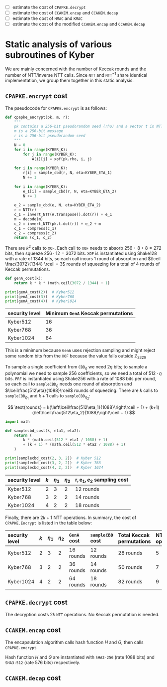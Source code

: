 - [ ] estimate the cost of $\texttt{CPAPKE.decrypt}$
- [ ] estimate the cost of $\texttt{CCAKEM.encap}$ and $\texttt{CCAKEM.decap}$
- [ ] estimate the cost of $\texttt{HMAC}$ and $\texttt{KMAC}$
- [ ] estimate the cost of the modified $\texttt{CCAKEM.encap}$ and $\texttt{CCAKEM.decap}$

# Static analysis of various subroutines of Kyber
We are mainly concerned with the number of Keccak rounds and the number of NTT/inverse NTT calls. Since $\texttt{NTT}$ and $\texttt{NTT}^{-1}$ share identical implementation, we group them together in this static analysis.

## `CPAPKE.encrypt` cost
The pseudocode for `CPAPKE.encrypt` is as follows:

```python
def cpapke_encrypt(pk, m, r):
    """
    pk contains a 256-bit pseudorandom seed (rho) and a vector t in NTT domain
    m is a 256-bit message
    r is a 256-bit pseudorandom seed
    """
    N = 0
    for i in range(KYBER_K):
        for j in range(KYBER_K):
            A[i][j] = xof(pk.rho, i, j)
    
    for i in range(KYBER_K):
        r[i] = sample_cbd(r, N, eta=KYBER_ETA_1)
        N += 1
    
    for i in range(KYEBR_K):
        e_1[i] = sample_cbd(r, N, eta=KYBER_ETA_2)
        N += 1
    
    e_2 = sample_cbd(e, N, eta=KYBER_ETA_2)
    r = NTT(r)
    c_1 = invert_NTT(A.transpose().dot(r)) + e_1
    m = decode(m)
    c_2 = invert_NTT(pk.t.dot(r)) + e_2 + m
    c_1 = compress(c_1)
    c_2 = compress(c_2)
    return (c_1, c_2)
```

There are $k^2$ calls to $\texttt{XOF}$. Each call to $\texttt{XOF}$ needs to absorb $256 + 8 + 8 = 272$ bits, then squeeze $256 \cdot 12 = 3072$ bits. $\texttt{XOF}$ is instantiated using Shake128 with a rate of 1344 bits, so each call incurs 1 round of absorption and $\lceil \frac{3072}{1344} \rceil = 3$ rounds of squeezing for a total of 4 rounds of Keccak permutations.

```python
def genA_cost(k):
    return k * k * (math.ceil(3072 / 1344) + 1)

print(genA_cost(2))  # Kyber512
print(genA_cost(3))  # Kyber768
print(genA_cost(4))  # Kyber1024
```

|security level|Minimum `GenA` Keccak permutations|
|:---|:---|
|Kyber512|16|
|Kyber768|36|
|Kyber1024|64|

This is a minimum because $\texttt{GenA}$ uses rejection sampling and might reject some random bits from the $\texttt{XOF}$ because the value falls outside $\mathbb{Z}_{3329}$


To sample a single coefficient from $\texttt{CBD}_\eta$ we need $2\eta$ bits; to sample a polynomial we need to sample 256 coefficients, so we need a total of $512 \cdot \eta$ bits. $\texttt{PRF}$ is instantiated using Shake256 with a rate of 1088 bits per round, so each call to $\texttt{sampleCBD}_{\eta}$ needs one round of absorption and $\lceil\frac{512\eta}{1088}\rceil$ rounds of squeezing. There are $k$ calls to $\texttt{sampleCBD}_{\eta_1}$ and $k+1$ calls to $\texttt{sampleCBD}_{\eta_2}$:

$$
\text{rounds} = k(\left\lceil\frac{512\eta_1}{1088}\right\rceil + 1) + (k+1)(\left\lceil\frac{512\eta_2}{1088}\right\rceil + 1)
$$

```python
import math

def samplecbd_cost(k, eta1, eta2):
    return (
        k * (math.ceil(512 * eta1 / 1088) + 1) 
        + (k + 1) * (math.ceil(512 * eta2 / 1088) + 1)
    )

print(samplecbd_cost(2, 3, 2))  # Kyber 512
print(samplecbd_cost(3, 2, 2))  # Kyber 768
print(samplecbd_cost(4, 2, 2))  # Kyber 1024
```

|security level|$k$|$\eta_1$|$\eta_2$|$\mathbf{r}, \mathbf{e}_1, e_2$ sampling cost|
|:--|:--|:--|:--|:--|
|Kyber512|2|3|2|12 rounds|
|Kyber768|3|2|2|14 rounds|
|Kyber1024|4|2|2|18 rounds|

Finally, there are $2k + 1$ NTT operations. In summary, the cost of $\texttt{CPAPKE.Encrypt}$ is listed in the table below:

|security level|$k$|$\eta_1$|$\eta_2$|$\texttt{GenA}$ cost|$\texttt{sampleCBD}$ cost|Total Keccak permutations|NTT operations|
|:--|:--|:--|:--|:--|:--|:--|:--|
|Kyber512|2|3|2|16 rounds|12 rounds|28 rounds|5|
|Kyber768|3|2|2|36 rounds|14 rounds|50 rounds|7|
|Kyber1024|4|2|2|64 rounds|18 rounds|82 rounds|9|

## `CPAPKE.decrypt` cost
The decryption costs $2k$ $\texttt{NTT}$ operations. No Keccak permutation is needed.

## `CCAKEM.encap` cost
The encapsulation algorithm calls hash function $H$ and $G$, then calls $\texttt{CPAPKE.encrypt}$.

Hash function $H$ and $G$ are instantiated with $\texttt{SHA3-256}$ (rate 1088 bits) and $\texttt{SHA3-512}$ (rate 576 bits) respectively.

## `CCAKEM.decap` cost
